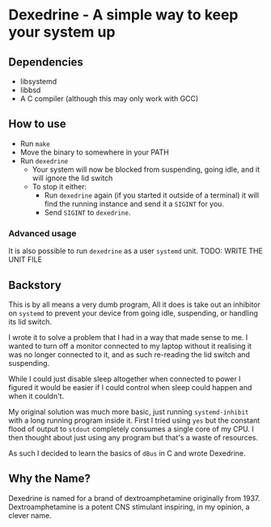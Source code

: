# Dexedrine - A simple way to keep your system up

## Dependencies
- libsystemd
- libbsd
- A C compiler (although this may only work with GCC)

## How to use
- Run `make`
- Move the binary to somewhere in your PATH
- Run `dexedrine`
    - Your system will now be blocked from suspending, going idle, and it
    will ignore the lid switch
    - To stop it either:
        - Run `dexedrine` again (if you started it outside
        of a terminal) it will find the running instance and send it a `SIGINT`
        for you.
        - Send `SIGINT` to `dexedrine`.

### Advanced usage
It is also possible to run `dexedrine` as a user `systemd` unit.
TODO: WRITE THE UNIT FILE


## Backstory
This is by all means a very dumb program, All it does is take out an
inhibitor on `systemd` to prevent your device from going idle, suspending, or
handling its lid switch.

I wrote it to solve a problem that I had in a way that made sense to me.
I wanted to turn off a monitor connected to my laptop without it realising
it was no longer connected to it, and as such re-reading the lid switch and
suspending.

While I could just disable sleep altogether when connected to power I
figured it would be easier if I could control when sleep could happen and
when it couldn't.

My original solution was much more basic, just running `systemd-inhibit`
with a long running program inside it. First I tried using `yes` but the
constant flood of output to `stdout` completely consumes a single core of
my CPU. I then thought about just using any program but that's a waste of
resources.

As such I decided to learn the basics of `dBus` in C and wrote Dexedrine.

## Why the Name?
Dexedrine is named for a brand of dextroamphetamine originally from 1937.
Dextroamphetamine is a potent CNS stimulant inspiring, in my opinion, a
clever name.
